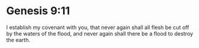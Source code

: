 # Genesis 9:11

I establish my covenant with you, that never again shall all flesh be cut off by the waters of the flood, and never again shall there be a flood to destroy the earth.

